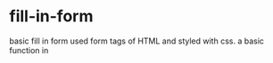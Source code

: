 # fill-in-form
basic fill in form used form tags of HTML and styled with css. 
a basic function in <script> tag is written to make user be able to see their password.
